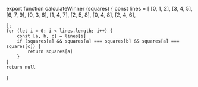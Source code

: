 export function calculateWinner (squares) {
    const lines = [
        [0, 1, 2],
        [3, 4, 5],
        [6, 7, 9],
        [0, 3, 6],
        [1, 4, 7],
        [2, 5, 8],
        [0, 4, 8],
        [2, 4, 6],

    ];
    for (let i = 0; i < lines.length; i++) {
        const [a, b, c] = lines[i]
        if (squares[a] && squares[a] === squares[b] && squares[a] === squares[c]) {
            return squares[a]
        }
    }
    return null
}